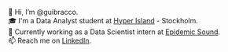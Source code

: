 👋 Hi, I’m @guibracco.  
🎓 I'm a Data Analyst student at [Hyper Island](https://github.com/hyperisland) - Stockholm.  
💼 Currently working as a Data Scientist intern at [Epidemic Sound](https://github.com/epidemicsound).  
📫 Reach me on [LinkedIn](https://linkedin.com/in/guibracco).
